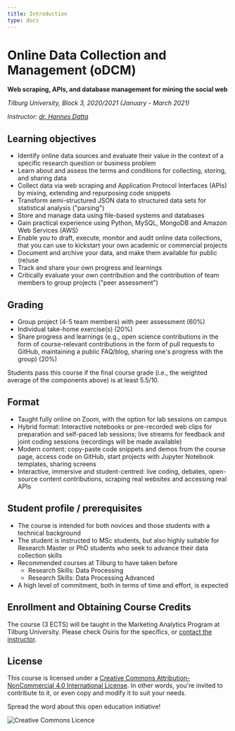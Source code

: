 ```yaml
---
title: Introduction
type: docs
---
```


# Online Data Collection and Management (oDCM)

**Web scraping, APIs, and database management for mining the social web**

_Tilburg University, Block 3, 2020/2021 (January - March 2021)_

_Instructor: [dr. Hannes Datta](https://hannesdatta.com)_

<!--
## Glossary search

Already know what you're looking for? Search the __Glossary__ here.

-->

## Learning objectives

-	Identify online data sources and evaluate their value in the context of a specific research question or business problem
- Learn about and assess the terms and conditions for collecting, storing, and sharing data
- Collect data via web scraping and Application Protocol Interfaces (APIs) by mixing, extending and repurposing code snippets
- Transform semi-structured JSON data to structured data sets for statistical analysis ("parsing")
- Store and manage data using file-based systems and databases
- Gain practical experience using Python, MySQL, MongoDB and Amazon Web Services (AWS)
- Enable you to draft, execute, monitor and audit online data collections, that you can use to kickstart your own academic or commercial projects<!-- cronjobs-->
- Document and archive your data, and make them available for public (re)use
- Track and share your own progress and learnings
- Critically evaluate your own contribution and the contribution of team members to group projects ("peer assessment")

## Grading

- Group project (4-5 team members) with peer assessment (60%)
- Individual take-home exercise(s) (20%)
- Share progress and learnings (e.g., open science contributions in the form of course-relevant contributions in the form of pull requests to GitHub, maintaining a public FAQ/blog, sharing one's progress with the group) (20%)

<!--; can consist out of in-class contributions (e.g., presentation, pitch), code (e.g., data collection code), or reports -->

Students pass this course if the final course grade (i.e., the weighted average of the components above) is at least 5.5/10.


<!-- take home exercise: just submit; you get "DONE" on it as per the deadline -- make sure students stay up-to-date w/ the content

-->

<!--
Elke toetsvorm (bijv. paper, exam, midterm) dient apart in Osiris te worden ingevoerd, met vermelding van minimum cijfer en wegingsfactor.

-->


## Format

- Taught fully online on Zoom, with the option for lab sessions on campus
- Hybrid format: Interactive notebooks or pre-recorded web clips for preparation and self-paced lab sessions; live streams for feedback and joint coding sessions (recordings will be made available)
- Modern content: copy-paste code snippets and demos from the course page, access code on GitHub, start projects with Jupyter Notebook templates, sharing screens
- Interactive, immersive and student-centred: live coding, debates, open-source content contributions, scraping real websites and accessing real APIs

<!--, simulations, hackathon-->
<!-- work on VMs on AWS, code in SQL and R, compete on Kaggle, or work on own computer--; Coding Dojo student-=led analysis; while sharing screens-->

## Student profile / prerequisites

- The course is intended for both novices and those students with a technical background
- The student is instructed to MSc students, but also highly suitable for Research Master or PhD students who seek to advance their data collection skills
- Recommended courses at Tilburg to have taken before
    - Research Skills: Data Processing
    - Research Skills: Data Processing Advanced
- A high level of commitment, both in terms of time and effort, is expected

## Enrollment and Obtaining Course Credits

The course (3 ECTS) will be taught in the Marketing Analytics Program at Tilburg University. Please check Osiris for the specifics, or [contact the instructor](mailto:h.datta@tilburguniversity.edu).

## License

This course is licensed under a [Creative Commons Attribution-NonCommercial 4.0 International License](http://creativecommons.org/licenses/by-nc/4.0/). In other words, you're invited to contribute to it, or even copy and modify it to suit your needs.

Spread the word about this open education initiative!

![Creative Commons Licence](https://i.creativecommons.org/l/by-nc/4.0/88x31.png)
